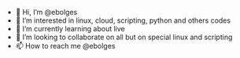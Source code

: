 - 👋 Hi, I’m @ebolges
- 👀 I’m interested in linux, cloud, scripting, python and others codes
- 🌱 I’m currently learning about live
- 💞️ I’m looking to collaborate on all but on special linux and scripting 
- 📫 How to reach me @ebolges

<!---
ebolges/ebolges is a ✨ special ✨ repository because its `README.md` (this file) appears on your GitHub profile.
You can click the Preview link to take a look at your changes.
--->
